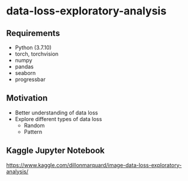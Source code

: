# data-loss-exploratory-analysis

## Requirements
- Python (3.7.10)
- torch, torchvision
- numpy
- pandas
- seaborn
- progressbar
## Motivation
- Better understanding of data loss
- Explore different types of data loss
  - Random
  - Pattern
## Kaggle Jupyter Notebook
https://www.kaggle.com/dillonmarquard/image-data-loss-exploratory-analysis/
